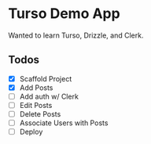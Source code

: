 # Turso Demo App

Wanted to learn Turso, Drizzle, and Clerk. 

## Todos

- [x] Scaffold Project
- [x] Add Posts
- [ ] Add auth w/ Clerk
- [ ] Edit Posts
- [ ] Delete Posts
- [ ] Associate Users with Posts
- [ ] Deploy
